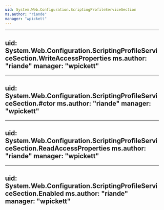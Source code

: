 ```yaml
---
uid: System.Web.Configuration.ScriptingProfileServiceSection
ms.author: "riande"
manager: "wpickett"
---
```


---
uid: System.Web.Configuration.ScriptingProfileServiceSection.WriteAccessProperties
ms.author: "riande"
manager: "wpickett"
---

---
uid: System.Web.Configuration.ScriptingProfileServiceSection.#ctor
ms.author: "riande"
manager: "wpickett"
---

---
uid: System.Web.Configuration.ScriptingProfileServiceSection.ReadAccessProperties
ms.author: "riande"
manager: "wpickett"
---

---
uid: System.Web.Configuration.ScriptingProfileServiceSection.Enabled
ms.author: "riande"
manager: "wpickett"
---
